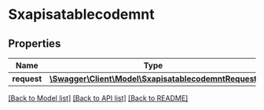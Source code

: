 # Sxapisatablecodemnt

## Properties
Name | Type | Description | Notes
------------ | ------------- | ------------- | -------------
**request** | [**\Swagger\Client\Model\SxapisatablecodemntRequest**](SxapisatablecodemntRequest.md) |  | [optional] 

[[Back to Model list]](../README.md#documentation-for-models) [[Back to API list]](../README.md#documentation-for-api-endpoints) [[Back to README]](../README.md)


